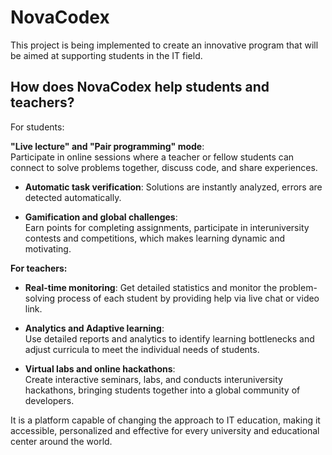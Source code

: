 # NovaCodex

This project is being implemented to create an innovative program that will be aimed at supporting students in the IT field.

## How does NovaCodex help students and teachers?

For students:

**"Live lecture" and "Pair programming" mode**:  
  Participate in online sessions where a teacher or fellow students can connect to solve problems together, discuss code, and share experiences. 

- **Automatic task verification**:
  Solutions are instantly analyzed, errors are detected automatically.

- **Gamification and global challenges**:  
  Earn points for completing assignments, participate in interuniversity contests and competitions, which makes learning dynamic and motivating.


**For teachers:**
- **Real-time monitoring**:
  Get detailed statistics and monitor the problem-solving process of each student by providing help via live chat or video link.

- **Analytics and Adaptive learning**:  
  Use detailed reports and analytics to identify learning bottlenecks and adjust curricula to meet the individual needs of students.

- **Virtual labs and online hackathons**:  
  Create interactive seminars, labs, and conducts interuniversity hackathons, bringing students together into a global community of developers.

It is a platform capable of changing the approach to IT education, making it accessible, personalized and effective for every university and educational center around the world.